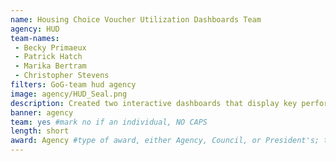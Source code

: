 ```yaml
---
name: Housing Choice Voucher Utilization Dashboards Team
agency: HUD
team-names:
 - Becky Primaeux
 - Patrick Hatch
 - Marika Bertram
 - Christopher Stevens
filters: GoG-team hud agency
image: agency/HUD_Seal.png
description: Created two interactive dashboards that display key performance metrics for the Housing Choice Voucher (HCV) program and the special purpose vouchers within HCV. This work gives PIH’s leadership and field staff an accurate picture of national trends, assists in risk monitoring, and helps predict which PHAs have the potential for budget shortfalls.
banner: agency
team: yes #mark no if an individual, NO CAPS
length: short
award: Agency #type of award, either Agency, Council, or President's; this is case sensitive so make sure to match the options listed exactly. This section generates the format of the card
---
```

